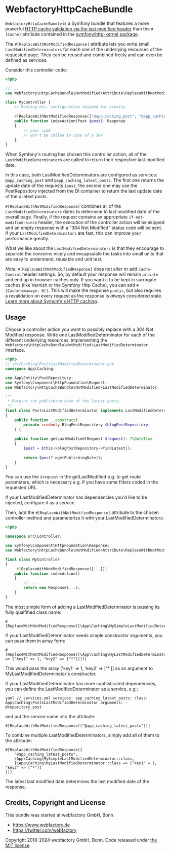 # WebfactoryHttpCacheBundle

`WebfactoryHttpCacheBundle` is a Symfony bundle that features a more
powerful [HTTP cache validation via the last modified header] than the
`#[Cache]` attribute contained in the [symfony/http-kernel package].

[HTTP cache validation via the last modified header]: https://symfony.com/doc/current/http_cache/validation.html#validation-with-the-last-modified-header
[symfony/http-kernel package]: https://symfony.com/doc/current/http_cache.html#http-cache-expiration-intro

The `#[ReplaceWithNotModifiedResponse]` attribute lets you write small 
`LastModifiedDeterminators` for each one of the underlying resources 
of the requested page. They can be reused and combined freely and can 
even be defined as services.

Consider this controller code:

```php
<?php

// ...
use Webfactory\HttpCacheBundle\NotModified\Attribute\ReplaceWithNotModifiedResponse;

class MyController {
    // Routing etc. configuration skipped for brevity
     
    #[ReplaceWithNotModifiedResponse(["@app_caching_post", "@app_caching_latest_posts"])]
    public function indexAction(Post $post): Response
    {
        // your code
        // won't be called in case of a 304
    }
}
```

When Symfony's routing has chosen this controller action, all of the
`LastModifiedDeterminator`s are called to return their respective last
modified date.

In this case, both LastModifiedDeterminators are configured as services:
`@app_caching_post` and `@app_caching_latest_posts`. The first
one returns the update date of the requests `$post`, the second one may
use the PostRepository injected from the DI container to return the last
update date of the x latest posts.

`#[ReplaceWithNotModifiedResponse]` combines all of the
`LastModifiedDeterminators` dates to determine to last modified date of
the overall page. Finally, if the request contains an appropriate
`if-not-modified-since` header, the execution of the controller
action will be skipped and an empty response with a "304 Not Modified"
status code will be sent. If your `LastModifiedDeterminators` are fast,
this can improve your performance greatly.

What we like about the `LastModifiedDeterminators` is that they encourage
to separate the concerns nicely and encapsulate the tasks into small
units that are easy to understand, reusable and unit test.
   
*Note:* `#[ReplaceWithNotModifiedResponse]` does not alter or add
`Cache-Control` header settings. So, by default your response will
remain `private` and end up in browser caches only. If you want it to be
kept in surrogate caches (like Varnish or the Symfony Http Cache), you
can add `#[Cache(smaxage: 0)]`. This will make the response `public`, but
also requires a revalidation on every request as the response is
*always* considered stale. [Learn more about Symonfy's HTTP caching].

[Learn more about Symonfy's HTTP caching]: http://symfony.com/doc/current/book/http_cache.html

## Usage

Choose a controller action you want to possibly replace with a 304 Not Modified response. Write one LastModifiedDeterminator for each
of the different underlying resources, implementing the `Webfactory\HttpCacheBundle\NotModified\LastModifiedDeterminator` interface.

```php
<?php
// src/Caching/PostsLastModifiedDeterminator.php
namespace App\Caching;

use App\Entity\PostRepository;
use Symfony\Component\HttpFoundation\Request;
use Webfactory\HttpCacheBundle\NotModified\LastModifiedDeterminator;

/**
 * Returns the publishing date of the latest posts.
 */
final class PostsLastModifiedDeterminator implements LastModifiedDeterminator
{
    public function __construct(
        private readonly BlogPostRepository $blogPostRepository,
    ) {
    
    public function getLastModified(Request $request): ?\DateTime
    {
        $post = $this->blogPostRepository->findLatest();
        
        return $post?->getPublishingDate();
    }
}
```

You can use the `$request` in the getLastModified e.g. to get route parameters, which is necessary e.g. if you have
some filters coded in the requested URL.

If your LastModifiedDeterminator has dependencies you'd like to be injected, configure it as a service.

Then, add the `#[ReplaceWithNotModifiedResponse]` attribute to the chosen controller method and parameterize it
with your LastModifiedDeterminators:

```php
<?php

namespace src\Controller;

use Symfony\Component\HttpFoundation\Response;
use Webfactory\HttpCacheBundle\NotModified\Attribute\ReplaceWithNotModifiedResponse;

final class MyController
{
     #[ReplaceWithNotModifiedResponse([...])]
    public function indexAction()
    {
        // ...
        return new Response(...);
    }
}
```

The most simple form of adding a LastModifiedDeterminator is passing its fully qualfified class name:

    #[ReplaceWithNotModifiedResponse([\App\Caching\MySimpleLastModifiedDeterminator::class])]

If your LastModifiedDeterminator needs simple constructor arguments, you can pass them in array form:

    #[ReplaceWithNotModifiedResponse([\App\Caching\MyLastModifiedDeterminator::class => ["key1" => 1, "key2" => ["*"]]])]

This would pass the array ['key1' => 1, 'key2' => ['*']] as an argument to MyLastModifiedDeterminator's constructor.

If your LastModifiedDeterminator has more sophisticated dependencies, you can define the LastModifiedDeterminator as a service, e.g.:

`yaml
// services.yml
services:
    app_caching_latest_posts:
        class: App\Caching\PostsLastModifiedDeterminator
        arguments:
            - @repository_post
`

and put the service name into the attribute:

    #[ReplaceWithNotModifiedResponse(["@app_caching_latest_posts"])]

To combine multiple LastModifiedDeterminators, simply add all of them to the attribute:
 
    #[ReplaceWithNotModifiedResponse([
        "@app_caching_latest_posts",
        \App\Caching\MySimpleLastModifiedDeterminator::class,
        [\App\Caching\MyLastModifiedDeterminator::class => ["key1" = 1, "key2" => ["*"]]
    ])]
 
The latest last modified date determines the last modified date of the response.

## Credits, Copyright and License

This bundle was started at webfactory GmbH, Bonn.

- <https://www.webfactory.de>
- <https://twitter.com/webfactory>

Copyright 2018-2024 webfactory GmbH, Bonn. Code released under [the MIT license](LICENSE).
